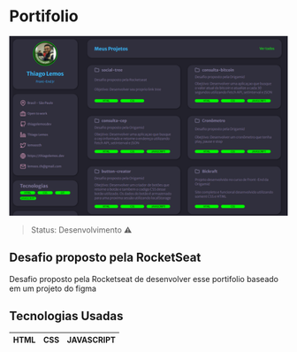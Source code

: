# Portifolio

![header](img/projeto.png)

> Status: Desenvolvimento ⚠️

## Desafio proposto pela RocketSeat

<p>Desafio proposto pela Rocketseat de desenvolver esse portifolio baseado em um projeto do figma</p>

## Tecnologias Usadas

| HTML | CSS | JAVASCRIPT |
| ---- | --- | ---------- |
